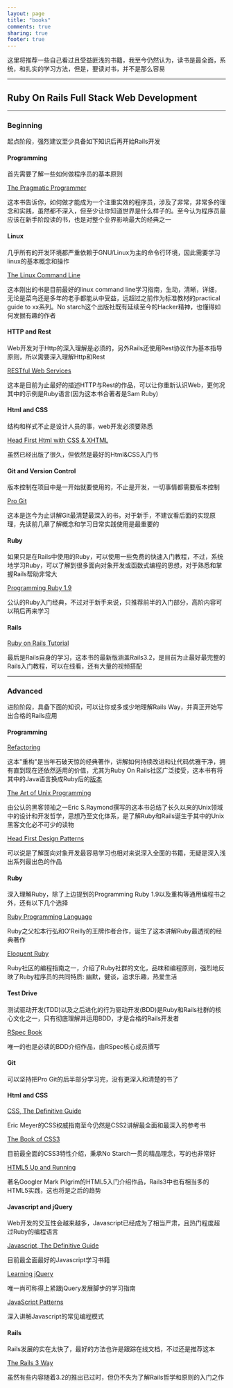 ```yaml
---
layout: page
title: "books"
comments: true
sharing: true
footer: true
---
```


这里将推荐一些自己看过且受益匪浅的书籍，我至今仍然认为，读书是最全面，系统，和扎实的学习方法，但是，要读对书，并不是那么容易

---

## Ruby On Rails Full Stack Web Development

---

### Beginning

起点阶段，强烈建议至少具备如下知识后再开始Rails开发

#### Programming

首先需要了解一些如何做程序员的基本原则

[The Pragmatic Programmer](http://book.douban.com/subject/1152111/)

这本书告诉你，如何做才能成为一个注重实效的程序员，涉及了非常，非常多的理念和实践，虽然都不深入，但至少让你知道世界是什么样子的。至今认为程序员最应该在新手阶段读的书，也是对整个业界影响最大的经典之一

#### Linux

几乎所有的开发环境都严重依赖于GNU/Linux为主的命令行环境，因此需要学习linux的基本概念和操作

[The Linux Command Line](http://book.douban.com/subject/6806862/)

这本刚出的书是目前最好的linux command line学习指南，生动，清晰，详细，无论是菜鸟还是多年的老手都能从中受益，远超过之前作为标准教材的practical guide to xx系列。No starch这个出版社既有延续至今的Hacker精神，也懂得如何发掘有趣的作者

#### HTTP and Rest

Web开发对于Http的深入理解是必须的，另外Rails还使用Rest协议作为基本指导原则，所以需要深入理解Http和Rest

[RESTful Web Services](http://book.douban.com/subject/3094230/)

这本是目前为止最好的描述HTTP与Rest的作品，可以让你重新认识Web，更何况其中的示例是Ruby语言(因为这本书合著者是Sam Ruby)

#### Html and CSS

结构和样式不止是设计人员的事，web开发必须要熟悉

[Head First Html with CSS & XHTML](http://book.douban.com/subject/1799652/)

虽然已经出版了很久，但依然是最好的Html&CSS入门书

#### Git and Version Control

版本控制在项目中是一开始就要使用的，不止是开发，一切事情都需要版本控制

[Pro Git](http://book.douban.com/subject/3420144/)

这本是迄今为止讲解Git最清楚最深入的书，对于新手，不建议看后面的实现原理，先读前几章了解概念和学习日常实践使用是最重要的

#### Ruby

如果只是在Rails中使用的Ruby，可以使用一些免费的快速入门教程，不过，系统地学习Ruby，可以了解到很多面向对象开发或函数式编程的思想，对于熟悉和掌握Rails帮助非常大

[Programming Ruby 1.9](http://book.douban.com/subject/3035267/)

公认的Ruby入门经典，不过对于新手来说，只推荐前半的入门部分，高阶内容可以稍后再来学习

#### Rails

[Ruby on Rails Tutorial](http://ruby.railstutorial.org/ruby-on-rails-tutorial-book)

最后是Rails自身的学习，这本书的最新版涵盖Rails3.2，是目前为止最好最完整的Rails入门教程，可以在线看，还有大量的视频搭配

---

### Advanced

进阶阶段，具备下面的知识，可以让你或多或少地理解Rails Way，并真正开始写出合格的Rails应用

#### Programming

[Refactoring](http://book.douban.com/subject/4262627/)

这本"重构"是当年石破天惊的经典著作，讲解如何持续改进和让代码优雅干净，拥有直到现在还依然适用的价值，尤其为Ruby On Rails社区广泛接受，这本书有将其中的Java语言换成Ruby后的[版本](http://book.douban.com/subject/4821286/)

[The Art of Unix Programming](http://book.douban.com/subject/1467587/)

由公认的黑客领袖之一Eric S.Raymond撰写的这本书总结了长久以来的Unix领域中的设计和开发哲学，思想乃至文化体系，是了解Ruby和Rails诞生于其中的Unix黑客文化必不可少的读物

[Head First Design Patterns](http://book.douban.com/subject/2243615/)

可以说是了解面向对象开发最容易学习也相对来说深入全面的书籍，无疑是深入浅出系列最出色的作品

#### Ruby 

深入理解Ruby，除了上边提到的Programming Ruby 1.9以及重构等通用编程书之外，还有以下几个选择

[Ruby Programming Language](http://book.douban.com/subject/3329887/)

Ruby之父松本行弘和O'Reilly的王牌作者合作，诞生了这本讲解Ruby最透彻的经典著作

[Eloquent Ruby](http://book.douban.com/subject/6052175/)

Ruby社区的编程指南之一，介绍了Ruby社群的文化，品味和编程原则，强烈地反映了Ruby程序员的共同特质: 幽默，健谈，追求乐趣，热爱生活

#### Test Drive

测试驱动开发(TDD)以及之后进化的行为驱动开发(BDD)是Ruby和Rails社群的核心文化之一，只有彻底理解并运用BDD，才是合格的Rails开发者

[RSpec Book](http://book.douban.com/subject/3603693/)

唯一的也是必读的BDD介绍作品，由RSpec核心成员撰写

#### Git

可以坚持把Pro Git的后半部分学习完，没有更深入和清楚的书了

#### Html and CSS

[CSS, The Definitive Guide](http://book.douban.com/subject/2152110/)

Eric Meyer的CSS权威指南至今仍然是CSS2讲解最全面和最深入的参考书

[The Book of CSS3](http://book.douban.com/subject/6352828/)

目前最全面的CSS3特性介绍，秉承No Starch一贯的精品理念，写的也非常好

[HTML5 Up and Running](http://book.douban.com/subject/4143105/)

著名Googler Mark Pilgrim的HTML5入门介绍作品，Rails3中也有相当多的HTML5实践，这也将是之后的趋势

#### Javascript and jQuery

Web开发的交互性会越来越多，Javascript已经成为了相当严肃，且热门程度超过Ruby的编程语言

[Javascript, The Definitive Guide](http://book.douban.com/subject/10549733/)

目前最全面最好的Javascript学习书籍

[Learning jQuery](http://book.douban.com/subject/10569608/)

唯一尚可称得上紧跟jQuery发展脚步的学习指南

[JavaScript Patterns](http://book.douban.com/subject/5252901/)

深入讲解Javascript的常见编程模式

#### Rails

Rails发展的实在太快了，最好的方法也许是跟踪在线文档，不过还是推荐这本

[The Rails 3 Way](http://book.douban.com/subject/4739317/)

虽然有些内容随着3.2的推出已过时，但仍不失为了解Rails哲学和原则的入门之作
